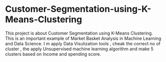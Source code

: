 # Customer-Segmentation-using-K-Means-Clustering
This project is about Customer Segmentation using K-Means Clustering. This is an important example of Market Basket Analysis in Machine Learning and Data Science. I m apply Data Visulization tools , cheak the correct no of cluster , the apply Unsupervised machine learning algorithm and make 5 clusters based on Income and spending score.
